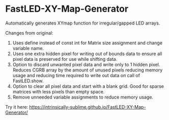 # FastLED-XY-Map-Generator
Automatically generates XYmap function for irregular/gapped LED arrays.

Changes from original:
1) Uses define instead of const int for Matrix size assignment and change variable name.
2) Uses one extra hidden pixel for writing out of bounds data to ensure all pixel data is preserved for use while shifting data.
3) Option to discard unwanted pixel data and write only to 1 hidden pixel. Reduces CGRB array by the amount of unused pixels reducing memory usage and reducing time required to write out data on call of FastLED.show.
4) Option to clear all pixel data and start with a blank grid. Good for sparse matrices with less pixels than empty space.
5) Remove unneeded variable assignments to reduce memory usage.

Try it here: https://intrinsically-sublime.github.io/FastLED-XY-Map-Generator/
